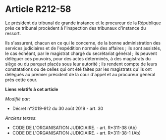 # Article R212-58

Le président du tribunal de grande instance et le procureur de la République près ce tribunal procèdent à l'inspection des
tribunaux d'instance du ressort.

Ils s'assurent, chacun en ce qui le concerne, de la bonne administration des services judiciaires et de l'expédition normale
des affaires ; ils sont assistés, le cas échéant, par le magistrat chargé du secrétariat général ; ils peuvent déléguer ces
pouvoirs, pour des actes déterminés, à des magistrats du siège ou du parquet placés sous leur autorité ; ils rendent compte
de leurs constatations ou de celles qui ont été faites par les magistrats qu'ils ont délégués au premier président de la cour
d'appel et au procureur général près cette cour.

**Liens relatifs à cet article**

_Modifié par_:

  - Décret n°2019-912 du 30 août 2019 - art. 30

_Anciens textes_:

  - CODE DE L'ORGANISATION JUDICIAIRE. - art. R*311-38 (Ab)
  - CODE DE L'ORGANISATION JUDICIAIRE. - art. R*311-38-1 (Ab)
